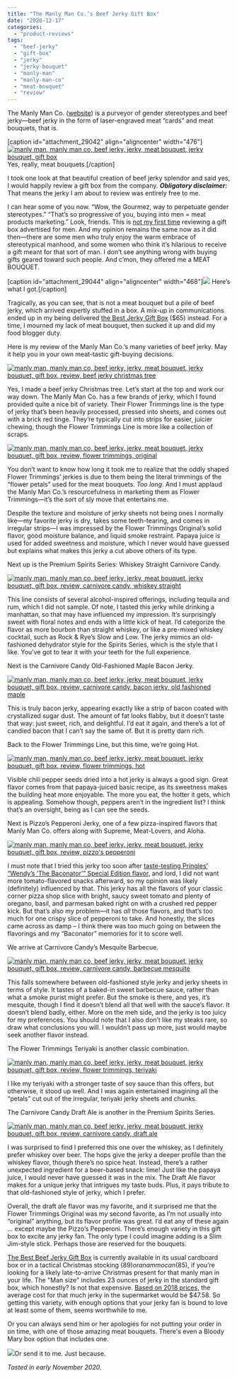 ```yaml
---
title: "The Manly Man Co.’s Beef Jerky Gift Box"
date: "2020-12-17"
categories: 
  - "product-reviews"
tags: 
  - "beef-jerky"
  - "gift-box"
  - "jerky"
  - "jerky-bouquet"
  - "manly-man"
  - "manly-man-co"
  - "meat-bouquet"
  - "review"
---
```


The Manly Man Co. ([website](https://manlymanco.com/)) is a purveyor of gender stereotypes and beef jerky—beef jerky in the form of laser-engraved meat “cards” and meat bouquets, that is.

\[caption id="attachment\_29042" align="aligncenter" width="476"\][![manly man, manly man co, beef jerky, jerky, meat bouquet, jerky bouquet, gift box](https://thegourmez.com/wp-content/uploads/sites/5/2020/12/beef-jerky-flower-bouquet-beer-mug-14435228254291_2000x-2-476x500.jpg)](https://thegourmez.com/wp-content/uploads/sites/5/2020/12/beef-jerky-flower-bouquet-beer-mug-14435228254291_2000x-2.jpg) Yes, really, meat bouquets.\[/caption\]

I took one look at that beautiful creation of beef jerky splendor and said yes, I would happily review a gift box from the company. **_Obligatory disclaimer:_** That means the jerky I am about to review was entirely free to me.

I can hear some of you now. “Wow, the Gourmez, way to perpetuate gender stereotypes.” “That’s so progressive of you, buying into men = meat products marketing.” Look, friends. This is [not my first time](https://thegourmez.com/2019/12/09/brobasket-gift-basket-whiskey/) reviewing a gift box advertised for men. And my opinion remains the same now as it did then—there are some men who truly enjoy the warm embrace of stereotypical manhood, and some women who think it’s hilarious to receive a gift meant for that sort of man. I don’t see anything wrong with buying gifts geared toward such people. And c’mon, they offered me a MEAT BOUQUET.

\[caption id="attachment\_29044" align="aligncenter" width="468"\][![](https://thegourmez.com/wp-content/uploads/sites/5/2020/12/PXL_20201104_194736425-468x500.jpg)](https://thegourmez.com/wp-content/uploads/sites/5/2020/12/PXL_20201104_194736425.jpg) Here’s what I got.\[/caption\]

Tragically, as you can see, that is not a meat bouquet but a pile of beef jerky, which arrived expertly stuffed in a box. A mix-up in communications ended up in my being delivered [the Best Jerky Gift Box](https://manlymanco.com/products/best-jerky-gift-basket) ($65) instead. For a time, I mourned my lack of meat bouquet, then sucked it up and did my food blogger duty.

Here is my review of the Manly Man Co.’s many varieties of beef jerky. May it help you in your own meat-tastic gift-buying decisions.

[![manly man, manly man co, beef jerky, jerky, meat bouquet, jerky bouquet, gift box, review, beef jerky christmas tree](https://thegourmez.com/wp-content/uploads/sites/5/2020/12/Best-Jerky-Tree-500x431.jpg)](https://thegourmez.com/wp-content/uploads/sites/5/2020/12/Best-Jerky-Tree.jpg)

Yes, I made a beef jerky Christmas tree. Let’s start at the top and work our way down. The Manly Man Co. has a few brands of jerky, which I found provided quite a nice bit of variety. Their Flower Trimmings line is the type of jerky that’s been heavily processed, pressed into sheets, and comes out with a brick red tinge. They’re typically cut into strips for easier, juicier chewing, though the Flower Trimmings Line is more like a collection of scraps.

[![manly man, manly man co, beef jerky, jerky, meat bouquet, jerky bouquet, gift box, review, flower trimmings, original](https://thegourmez.com/wp-content/uploads/sites/5/2020/12/ManlyMan-2-381x500.jpg)](https://thegourmez.com/wp-content/uploads/sites/5/2020/12/ManlyMan-2.jpg)

You don’t want to know how long it took me to realize that the oddly shaped Flower Trimmings’ jerkies is due to them being the literal trimmings of the “flower petals” used for the meat bouquets. _Too long_. And I must applaud the Manly Man Co.’s resourcefulness in marketing them as Flower Trimmings—it’s the sort of sly move that entertains me.

Despite the texture and moisture of jerky sheets not being ones I normally like—my favorite jerky is dry, takes some teeth-tearing, and comes in irregular strips—I was impressed by the Flower Trimmings Original’s solid flavor, good moisture balance, and liquid smoke restraint. Papaya juice is used for added sweetness and moisture, which I never would have guessed but explains what makes this jerky a cut above others of its type.

Next up is the Premium Spirits Series: Whiskey Straight Carnivore Candy.

[![manly man, manly man co, beef jerky, jerky, meat bouquet, jerky bouquet, gift box, review, carnivore candy, whiskey straight](https://thegourmez.com/wp-content/uploads/sites/5/2020/12/ManlyMan-3-375x500.jpg)](https://thegourmez.com/wp-content/uploads/sites/5/2020/12/ManlyMan-3.jpg)

This line consists of several alcohol-inspired offerings, including tequila and rum, which I did not sample. Of note, I tasted this jerky while drinking a manhattan, so that may have influenced my impression. It’s surprisingly sweet with floral notes and ends with a little kick of heat. I’d categorize the flavor as more bourbon than straight whiskey, or like a pre-mixed whiskey cocktail, such as Rock & Rye’s Slow and Low. The jerky mimics an old-fashioned dehydrator style for the Spirits Series, which is the style that I like. You’ve got to tear it with your teeth for the full experience.

Next is the Carnivore Candy Old-Fashioned Maple Bacon Jerky.

[![manly man, manly man co, beef jerky, jerky, meat bouquet, jerky bouquet, gift box, review, carnivore candy, bacon jerky, old fashioned maple](https://thegourmez.com/wp-content/uploads/sites/5/2020/12/ManlyMan-4-325x500.jpg)](https://thegourmez.com/wp-content/uploads/sites/5/2020/12/ManlyMan-4.jpg)

This is truly bacon jerky, appearing exactly like a strip of bacon coated with crystallized sugar dust. The amount of fat looks flabby, but it doesn’t taste that way: just sweet, rich, and delightful. I’d eat it again, and there’s a lot of candied bacon that I can’t say the same of. But it is pretty darn rich.

Back to the Flower Trimmings Line, but this time, we’re going Hot.

[![manly man, manly man co, beef jerky, jerky, meat bouquet, jerky bouquet, gift box, review, flower trimmings, hot](https://thegourmez.com/wp-content/uploads/sites/5/2020/12/ManlyMan-5-387x500.jpg)](https://thegourmez.com/wp-content/uploads/sites/5/2020/12/ManlyMan-5.jpg)

Visible chili pepper seeds dried into a hot jerky is always a good sign. Great flavor comes from that papaya-juiced basic recipe, as its sweetness makes the building heat more enjoyable. The more you eat, the hotter it gets, which is appealing. Somehow though, peppers aren’t in the ingredient list? I think that’s an oversight, being as I can see the seeds.

Next is Pizzo’s Pepperoni Jerky, one of a few pizza-inspired flavors that Manly Man Co. offers along with Supreme, Meat-Lovers, and Aloha.

[![manly man, manly man co, beef jerky, jerky, meat bouquet, jerky bouquet, gift box, review, pizzo's pepperoni](https://thegourmez.com/wp-content/uploads/sites/5/2020/12/ManlyMan-6-314x500.jpg)](https://thegourmez.com/wp-content/uploads/sites/5/2020/12/ManlyMan-6.jpg)

I must note that I tried this jerky too soon after [taste-testing Pringles’ “Wendy’s ‘The Baconator’” Special Edition flavor,](https://www.instagram.com/tv/CHO2SviHmur/) and lord, I did not want more tomato-flavored snacks afterward, so my opinion was likely (definitely) influenced by that. This jerky has all the flavors of your classic corner pizza shop slice with bright, saucy sweet tomato and plenty of oregano, basil, and parmesan baked right on with a crushed red pepper kick. But that’s also my problem—it has _all_ those flavors, and that’s too much for one crispy slice of pepperoni to take. And honestly, the slices came across as damp – I think there was too much going on between the flavorings and my “Baconator” memories for it to score well.

We arrive at Carnivore Candy’s Mesquite Barbecue.

[![manly man, manly man co, beef jerky, jerky, meat bouquet, jerky bouquet, gift box, review, carnivore candy, barbecue mesquite](https://thegourmez.com/wp-content/uploads/sites/5/2020/12/ManlyMan-7-340x500.jpg)](https://thegourmez.com/wp-content/uploads/sites/5/2020/12/ManlyMan-7.jpg)

This falls somewhere between old-fashioned style jerky and jerky sheets in terms of style. It tastes of a baked-in sweet barbecue sauce, rather than what a smoke purist might prefer. But the smoke is there, and yes, it’s mesquite, though I find it doesn’t blend all that well with the sauce’s flavor. It doesn’t blend badly, either. More on the meh side, and the jerky is too juicy for my preferences. You should note that I also don’t like my steaks rare, so draw what conclusions you will. I wouldn’t pass up more, just would maybe seek another flavor instead.

The Flower Trimmings Teriyaki is another classic combination.

[![manly man, manly man co, beef jerky, jerky, meat bouquet, jerky bouquet, gift box, review, flower trimmings, teriyaki](https://thegourmez.com/wp-content/uploads/sites/5/2020/12/ManlyMan-8-428x500.jpg)](https://thegourmez.com/wp-content/uploads/sites/5/2020/12/ManlyMan-8.jpg)

I like my teriyaki with a stronger taste of soy sauce than this offers, but otherwise, it stood up well. And I was again entertained imagining all the “petals” cut out of the irregular, teriyaki jerky sheets and chunks.

The Carnivore Candy Draft Ale is another in the Premium Spirits Series.

[![manly man, manly man co, beef jerky, jerky, meat bouquet, jerky bouquet, gift box, review, carnivore candy, draft ale](https://thegourmez.com/wp-content/uploads/sites/5/2020/12/ManlyMan-9-375x500.jpg)](https://thegourmez.com/wp-content/uploads/sites/5/2020/12/ManlyMan-9.jpg)

I was surprised to find I preferred this one over the whiskey, as I definitely prefer whiskey over beer. The hops give the jerky a deeper profile than the whiskey flavor, though there’s no spice heat. Instead, there’s a rather unexpected ingredient for a beer-based snack: lime! Just like the papaya juice, I would never have guessed it was in the mix. The Draft Ale flavor makes for a unique jerky that intrigues my taste buds. Plus, it pays tribute to that old-fashioned style of jerky, which I prefer.

Overall, the draft ale flavor was my favorite, and it surprised me that the Flower Trimmings Original was my second favorite, as I’m not usually into “original” anything, but its flavor profile was great. I’d eat any of these again ... except maybe the Pizzo’s Pepperoni. There’s enough variety in this gift box to excite any jerky fan. The only type I could imagine adding is a Slim Jim-style stick. Perhaps those are reserved for the bouquets.

[The Best Beef Jerky Gift Box](https://manlymanco.com/collections/gift-sets-for-men) is currently available in its usual cardboard box or in a tactical Christmas stocking ($89) or an ammo can ($85), if you’re looking for a likely late-to-arrive Christmas present for that manly man in your life. The "Man size" includes 23 ounces of jerky in the standard gift box, which honestly? Is not that expensive. [Based on 2018 prices,](https://beefjerkyhub.com/average-price-beef-jerky) the average cost for that much jerky in the supermarket would be $47.58. So getting this variety, with enough options that your jerky fan is bound to love at least some of them, seems worthwhile to me.

Or you can always send him or her apologies for not putting your order in on time, with one of those amazing meat bouquets. There's even a Bloody Mary box option that includes one.

[![](https://thegourmez.com/wp-content/uploads/sites/5/2020/12/roses-jerky-2-498x500.jpg)](https://thegourmez.com/wp-content/uploads/sites/5/2020/12/roses-jerky-2.jpg)Or send it to me. Just because.

_Tasted in early November 2020._

